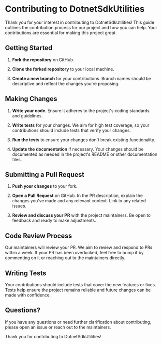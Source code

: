 # Contributing to DotnetSdkUtilities

Thank you for your interest in contributing to DotnetSdkUtilities! This guide outlines the contribution process for our project and how you can help. Your contributions are essential for making this project great.

## Getting Started

1. **Fork the repository** on GitHub.

2. **Clone the forked repository** to your local machine.

3. **Create a new branch** for your contributions. Branch names should be descriptive and reflect the changes you're proposing.

## Making Changes

1. **Write your code**. Ensure it adheres to the project's coding standards and guidelines.

2. **Write tests** for your changes. We aim for high test coverage, so your contributions should include tests that verify your changes.

3. **Run the tests** to ensure your changes don't break existing functionality.

4. **Update the documentation** if necessary. Your changes should be documented as needed in the project's README or other documentation files.

## Submitting a Pull Request

1. **Push your changes** to your fork.

2. **Open a Pull Request** on GitHub. In the PR description, explain the changes you've made and any relevant context. Link to any related issues.

3. **Review and discuss your PR** with the project maintainers. Be open to feedback and ready to make adjustments.

## Code Review Process

Our maintainers will review your PR. We aim to review and respond to PRs within a week. If your PR has been overlooked, feel free to bump it by commenting on it or reaching out to the maintainers directly.

## Writing Tests

Your contributions should include tests that cover the new features or fixes. Tests help ensure the project remains reliable and future changes can be made with confidence.

## Questions?

If you have any questions or need further clarification about contributing, please open an issue or reach out to the maintainers.

Thank you for contributing to DotnetSdkUtilities!
